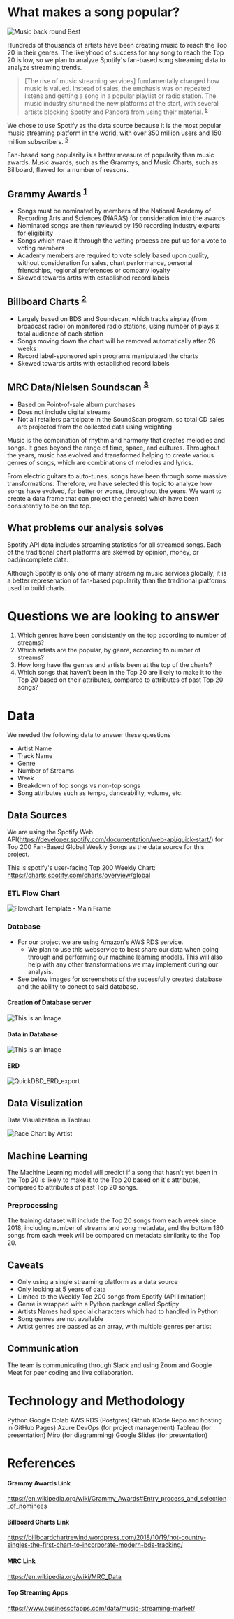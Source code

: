 # What makes a song popular?

![Music back round Best](https://user-images.githubusercontent.com/97486216/180366857-01c76bba-445e-469f-b123-70bef6e8782e.jpg)

Hundreds of thousands of artists have been creating music to reach the Top 20 in their genres. The likelyhood of success for any song to reach the Top 20 is low, so we plan to analyze Spotify's fan-based song streaming data to analyze streaming trends. 

> [The rise of music streaming services] fundamentally changed how music is valued. Instead of sales, the emphasis was on repeated listens and getting a song in a popular playlist or radio station. The music industry shunned the new platforms at the start, with several artists blocking Spotify and Pandora from using their material. <sup>[5](#top-streaming-apps)</sup>

We chose to use Spotify as the data source because it is the most popular music streaming platform in the world, with over 350 million users and 150 million subscribers. <sup>[5](#top-streaming-apps)</sup>

Fan-based song popularity is a better measure of popularity than music awards. Music awards, such as the Grammys, and Music Charts, such as Billboard, flawed for a number of reasons.

## Grammy Awards 	<sup>[1](#grammy-awards-link)</sup>
- Songs must be nominated by members of the National Academy of Recording Arts and Sciences (NARAS) for consideration into the awards
- Nominated songs are then reviewed by 150 recording industry experts for eligibility
- Songs which make it through the vetting process are put up for a vote to voting members
- Academy members are required to vote solely based upon quality, without consideration for sales, chart performance, personal friendships, regional preferences or company loyalty
- Skewed towards artits with established record labels

## Billboard Charts <sup>[2](#billboard-charts-link)</sup>
- Largely based on BDS and Soundscan, which tracks airplay (from broadcast radio) on monitored radio stations, using number of plays x total audience of each station
- Songs moving down the chart will be removed automatically after 26 weeks
- Record label-sponsored spin programs manipulated the charts
- Skewed towards artits with established record labels

## MRC Data/Nielsen Soundscan <sup>[3](#mrc-link)</sup>
- Based on Point-of-sale album purchases
- Does not include digital streams
- Not all retailers participate in the SoundScan program, so total CD sales are projected from the collected data using weighting

Music is the combination of rhythm and harmony that creates melodies and songs.
It goes beyond the range of time, space, and cultures. Throughout the years, music has evolved and transformed helping to create various genres of songs, which are combinations of melodies and lyrics. 

From electric guitars to auto-tunes, songs have been through some massive transformations. Therefore, we have selected this topic to analyze how songs have evolved, for better or worse, throughout the years. We want to create a data frame that can project the genre(s) which have been consistently to be on the top.

## What problems our analysis solves

Spotify API data includes streaming statistics for all streamed songs. Each of the traditional chart platforms are skewed by opinion, money, or bad/incomplete data.

Although Spotify is only one of many streaming music services globally, it is a better represenation of fan-based popularity than the traditional platforms used to build charts.


# Questions we are looking to answer 

1. Which genres have been consistently on the top according to number of streams?
2. Which artists are the popular, by genre, according to number of streams?
3. How long have the genres and artists been at the top of the charts?
4. Which songs that haven't been in the Top 20 are likely to make it to the Top 20 based on their attributes, compared to attributes of past Top 20 songs?


# Data

We needed the following data to answer these questions
- Artist Name
- Track Name
- Genre
- Number of Streams
- Week
- Breakdown of top songs vs non-top songs
- Song attributes such as tempo, danceability, volume, etc.


## Data Sources

We are using the Spotify Web API(https://developer.spotify.com/documentation/web-api/quick-start/) for Top 200 Fan-Based Global Weekly Songs as the data source for this project.

This is spotify's user-facing Top 200 Weekly Chart:
https://charts.spotify.com/charts/overview/global 

### ETL Flow Chart
![Flowchart Template - Main Frame](https://user-images.githubusercontent.com/97486216/180625518-b455c657-8762-4bd9-8033-e78cecdcbbaf.jpg)

### Database
   - For our project we are using Amazon's AWS RDS service.
        - We plan to use this webservice to best share our data when going through and performing our machine learning models.  This will also help with any other transformations we may implement during our analysis.
   - See below images for screenshots of the sucessfully created database and the ability to conect to said database.

#### Creation of Database server
![This is an Image](https://github.com/Azykan/Final-Project/blob/main/Resources/AWS_database_view.png)

#### Data in Database
![This is an Image](https://github.com/Azykan/Final-Project/blob/main/Resources/AWS_database.png)

#### ERD
![QuickDBD_ERD_export](https://user-images.githubusercontent.com/97486216/182056600-94153e73-ba97-4528-85be-7a390ee18556.png)

## Data Visulization

Data Visualization in Tableau

![Race Chart by Artist](https://user-images.githubusercontent.com/97486216/182058364-da05ea76-b37b-4bcd-afe2-ec65baabf1dc.png)

## Machine Learning

The Machine Learning model will predict if a song that hasn't yet been in the Top 20 is likely to make it to the Top 20 based on it's attributes, compared to attributes of past Top 20 songs.

### Preprocessing

The training dataset will include the Top 20 songs from each week since 2018, including number of streams and song metadata, and the bottom 180 songs from each week will be compared on metadata similarity to the Top 20.


## Caveats

- Only using a single streaming platform as a data source
- Only looking at 5 years of data
- Limited to the Weekly Top 200 songs from Spotify (API limitation)
- Genre is wrapped with a Python package called Spotipy
- Artists Names had special characters which had to handled in Python
- Song genres are not available
- Artist genres are passed as an array, with multiple genres per artist

## Communication
The team is communicating through Slack and using Zoom and Google Meet for peer coding and live collaboration.

# Technology and Methodology
Python
Google Colab
AWS RDS (Postgres)
Github (Code Repo and hosting in GitHub Pages)
Azure DevOps (for project management)
Tableau (for presentation)
Miro (for diagramming)
Google Slides (for presentation)


# References
#### Grammy Awards Link
https://en.wikipedia.org/wiki/Grammy_Awards#Entry_process_and_selection_of_nominees
#### Billboard Charts Link
https://billboardchartrewind.wordpress.com/2018/10/19/hot-country-singles-the-first-chart-to-incorporate-modern-bds-tracking/
#### MRC Link
https://en.wikipedia.org/wiki/MRC_Data
#### Top Streaming Apps
https://www.businessofapps.com/data/music-streaming-market/
